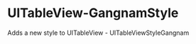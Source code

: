 UITableView-GangnamStyle
========================

Adds a new style to UITableView - UITableViewStyleGangnam